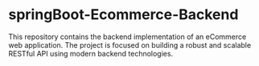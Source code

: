 # springBoot-Ecommerce-Backend
This repository contains the backend implementation of an eCommerce web application. The project is focused on building a robust and scalable RESTful API using modern backend technologies. 
